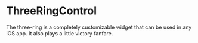 # ThreeRingControl
The three-ring is a completely customizable widget that can be used in any iOS app. It also plays a little victory fanfare.

